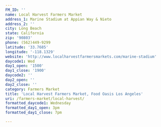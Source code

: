 ```yaml
---
FM_ID: ''
name: Local Harvest Farmers Market
address_1: Marine Stadium at Appian Way & Nieto
address_2: ''
city: Long Beach
state: California
zip: '90803'
phone: (562)449-9299
latitude: '33.7685'
longitude: '-118.1329'
website: 'http://www.localharvestfarmersmarkets.com/marine-stadium'
daycode1: Wed
day1_open: '1500'
day1_close: '1900'
daycode2: ''
day2_open: ''
day2_close: ''
category: Farmers Market
title: 'Local Harvest Farmers Market, Food Oasis Los Angeles'
uri: /farmers-market/local-harvest/
formatted_daycode1: Wednesday
formatted_day1_open: 3pm
formatted_day1_close: 7pm

---
```

